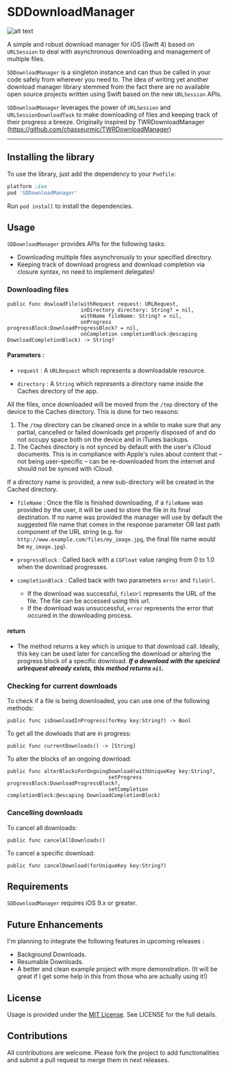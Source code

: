 SDDownloadManager
=================
![alt text](/SDDownloadManager/sddwn.png)

A simple and robust download manager for iOS (Swift 4) based on `URLSession` to deal with asynchronous downloading and management of multiple files.

`SDDownloadManager` is a singleton instance and can thus be called in your code safely from wherever you need to. The idea of writing yet another download manager library stemmed from the fact there are no available open source projects written using Swift based on the new `URLSession` APIs.

`SDDownloadManager` leverages the power of `URLSession` and `URLSessionDownloadTask` to make downloading of files and keeping track of their progress a breeze. Originally inspired by TWRDownloadManager (https://github.com/chasseurmic/TWRDownloadManager)

- - - 

## Installing the library

To use the library, just add the dependency to your `Podfile`:

```ruby
platform :ios
pod 'SDDownloadManager'
```

Run `pod install` to install the dependencies.

## Usage

`SDDownloadManager` provides APIs for the following tasks:

- Downloading multiple files asynchronusly to your specified directory.
- Keeping track of download progress and download completion via closure syntax, no need to implement delegates!


### Downloading files

    public func dowloadFile(withRequest request: URLRequest,
                            inDirectory directory: String? = nil,
                            withName fileName: String? = nil,
                            onProgress progressBlock:DownloadProgressBlock? = nil,
                            onCompletion completionBlock:@escaping DownloadCompletionBlock) -> String? 

#### Parameters :

- `request` : A `URLRequest` which represents a downloadable resource.

- `directory` : A `String` which represents a directory name inside the Caches directory of the app.

All the files, once downloaded will be moved from the `/tmp` directory of the device to the Caches directory. This is done for two reasons:
 
  1) The `/tmp` directory can be cleaned once in a while to make sure that any partial, cancelled or failed downloads get properly disposed of and do not occupy space both on the device and in iTunes backups.
  2) The Caches directory is not synced by default with the user's iCloud documents. This is in compliance with Apple's rules about content that – not being user-specific – can be re-downloaded from the internet and should not be synced with iCloud.

If a directory name is provided, a new sub-directory will be created in the Cached directory.

- `fileName` : Once the file is finished downloading, if a `fileName` was provided by the user, it will be used to store the file in its final destination. If no name was provided the manager will use by default the suggested file name that comes in the response parameter OR last path component of the URL string (e.g. for `http://www.example.com/files/my_image.jpg`, the final file name would be `my_image.jpg`).

- `progressBlock` : Called back with a `CGFloat` value ranging from 0 to 1.0 when the download progresses.

- `completionBlock` : Called back with two parameters `error` and `fileUrl`.
    - If the download was successful, `fileUrl` represents the URL of the file. The file can be accessed using this url.
    - If the download was unsuccessful, `error` represents the error that occured in the downloading process.
    
#### return

- The method returns a key which is unique to that download call. Ideally, this key can be used later for cancelling the download or altering the progress block of a specific download.  ***If a download with the speicied urlrequest already exists, this method returns `nil`.***
      
### Checking for current downloads 

To check if a file is being downloaded, you can use one of the following methods:

    public func isDownloadInProgress(forKey key:String?) -> Bool

To get all the dowloads that are in progress:

    public func currentDownloads() -> [String]

To alter the blocks of an ongoing download:

    public func alterBlocksForOngoingDownload(withUniqueKey key:String?,
                                     setProgress progressBlock:DownloadProgressBlock?,
                                     setCompletion completionBlock:@escaping DownloadCompletionBlock)
### Cancelling downloads

To cancel all downloads:

    public func cancelAllDownloads()

To cancel a specific download:

    public func cancelDownload(forUniqueKey key:String?)
                                  
## Requirements

`SDDownloadManager` requires iOS 9.x or greater.

## Future Enhancements

I'm planning to integrate the following features in upcoming releases :
- Background Downloads.
- Resumable Downloads.
- A better and clean example project with more demonstration. (It will be great if I get some help in this from those who are actually using it!)

## License

Usage is provided under the [MIT License](http://opensource.org/licenses/mit-license.php).  See LICENSE for the full details.

## Contributions

All contributions are welcome. Please fork the project to add functionalities and submit a pull request to merge them in next releases.
